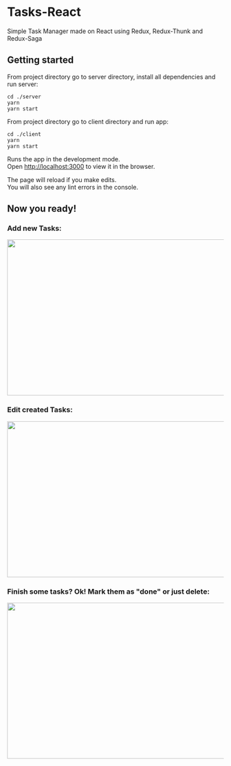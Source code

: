 # Tasks-React
Simple Task Manager made on React using Redux, Redux-Thunk and Redux-Saga



## Getting started

From project directory go to server directory, install all dependencies and run server:

```
cd ./server
yarn
yarn start
```

From project directory go to client directory and run app:

```
cd ./client
yarn
yarn start
```

Runs the app in the development mode.<br />
Open [http://localhost:3000](http://localhost:3000) to view it in the browser.

The page will reload if you make edits.<br />
You will also see any lint errors in the console.

## Now you ready!

### Add new Tasks:

<img src="https://thumbs.gfycat.com/ClutteredBetterArabianoryx-size_restricted.gif" width="640" height="362" />

### Edit created Tasks:

<img src="https://thumbs.gfycat.com/LavishLeanFiddlercrab-size_restricted.gif" width="640" height="362" />

### Finish some tasks? Ok! Mark them as "done" or just delete:

<img src="https://thumbs.gfycat.com/DizzyOblongDog-size_restricted.gif" width="640" height="362" />

